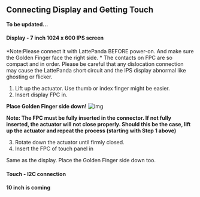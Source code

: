 ## Connecting Display and Getting Touch

**To be updated...**

#### Display - 7 inch 1024 x 600 IPS screen 



*Note:Please connect it with LattePanda BEFORE power-on. And make sure the Golden Finger face the right side. *
The contacts on FPC are so compact and in order. Please be careful that any dislocation connection may cause the LattePanda short circuit and the IPS display abnormal like ghosting or flicker.

1. Lift up the actuator. Use thumb or index finger might be easier.
2. Insert display FPC in.

**Place Golden Finger side down!**
![img](http://www.lattepanda.com/wp-content/uploads/2016/05/6W4A0102.jpg)

**Note: The FPC must be fully inserted in the connector. If not fully inserted, the actuator will not close properly. Should this be the case, lift up the actuator and repeat the process (starting with Step 1 above)**

3. Rotate down the actuator until firmly closed.
4. Insert the FPC of touch panel in

Same as the display. Place the Golden Finger side down too.



#### Touch - I2C connection



#### 10 inch is coming

